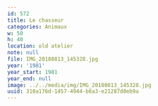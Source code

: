 ```yaml
---
id: 572
title: Le chasseur
categories: Animaux
w: 50
h: 40
location: old atelier
note: null
file: IMG_20180813_145328.jpg
year: '1981'
year_start: 1981
year_end: null
image: ../../media/img/IMG_20180813_145328.jpg
uuid: 310a176d-1457-4944-b6a3-e21287d8eb9a
---
```


